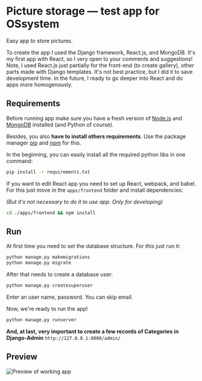 # Picture storage — test app for OSsystem

Easy app to store pictures.

To create the app I used the Django framework, React.js, and MongoDB. It's my first app with React, so I very open to your comments and suggestions! Note, I used React.js just partially for the front-end (to create gallery), other parts made with Django templates. It's not best practice, but I did it to save development time. In the future, I ready to go deeper into React and do apps more homogenously.
## Requirements

Before running app make sure you have a fresh version of [Node.js](https://nodejs.org/en/download/) and [MongoDB](https://docs.mongodb.com/manual/installation/) installed (and Python of course).

Besides, you also **have to install others requirements**. 
Use the package manager [pip](https://pip.pypa.io/en/stable/) and [npm](https://www.npmjs.com/) for this.

In the beginning, you can easily install all the required python libs in one command: 

```bash
pip install -r requirements.txt
```

If you want to edit React app you need to set up React, webpack, and babel. For this just move in the `apps/frontend` folder and install dependencies: 

_(But it's not necessary to do it to use app. Only for developing)_

```bash
cd ./apps/frontend && npm install
```

## Run

At first time you need to set the database structure. For this just run it:

```bash
python manage.py makemigrations
python manage.py migrate
```

After that needs to create a database user:

```bash
python manage.py createsuperuser
```

Enter an user name, password. You can skip email.

Now, we're ready to run the app!

```bash
python manage.py runserver
```

**And, at last, very important to create a few records of Categories in Django-Admin** `http://127.0.0.1:8000/admin/`

## Preview

![Preview of working app](https://im4.ezgif.com/tmp/ezgif-4-072cf69ceb82.gif)
